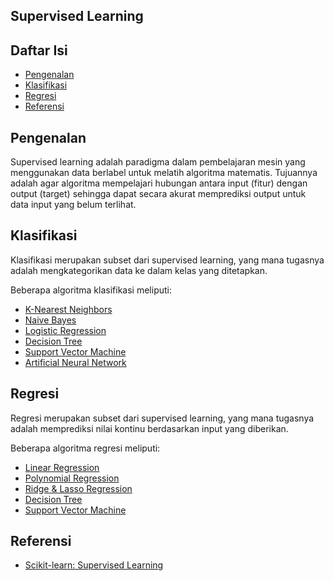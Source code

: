 ## Supervised Learning

## Daftar Isi

- [Pengenalan](#pengenalan)
- [Klasifikasi](#klasifikasi)
- [Regresi](#regresi)
- [Referensi](#referensi)

## Pengenalan

Supervised learning adalah paradigma dalam pembelajaran mesin yang menggunakan data berlabel untuk melatih algoritma matematis. Tujuannya adalah agar algoritma mempelajari hubungan antara input (fitur) dengan output (target) sehingga dapat secara akurat memprediksi output untuk data input yang belum terlihat.

## Klasifikasi

Klasifikasi merupakan subset dari supervised learning, yang mana tugasnya adalah mengkategorikan data ke dalam kelas yang ditetapkan.

Beberapa algoritma klasifikasi meliputi:
- [K-Nearest Neighbors](KNN.md)
- [Naive Bayes](NaiveBayes.md)
- [Logistic Regression](LogisticRegression.md)
- [Decision Tree](DecisionTreeClassifier.md)
- [Support Vector Machine](SVM.md)
- [Artificial Neural Network](ANN.md)

## Regresi

Regresi merupakan subset dari supervised learning, yang mana tugasnya adalah memprediksi nilai kontinu berdasarkan input yang diberikan.

Beberapa algoritma regresi meliputi:
- [Linear Regression](LinearRegression.md)
- [Polynomial Regression](PolynomialRegression.md)
- [Ridge & Lasso Regression](LassoRidgeRegression.md)
- [Decision Tree](DecisionTreeRegressor.md)
- [Support Vector Machine](SVR.md)

## Referensi

- [Scikit-learn: Supervised Learning](https://scikit-learn.org/stable/supervised_learning.html)
